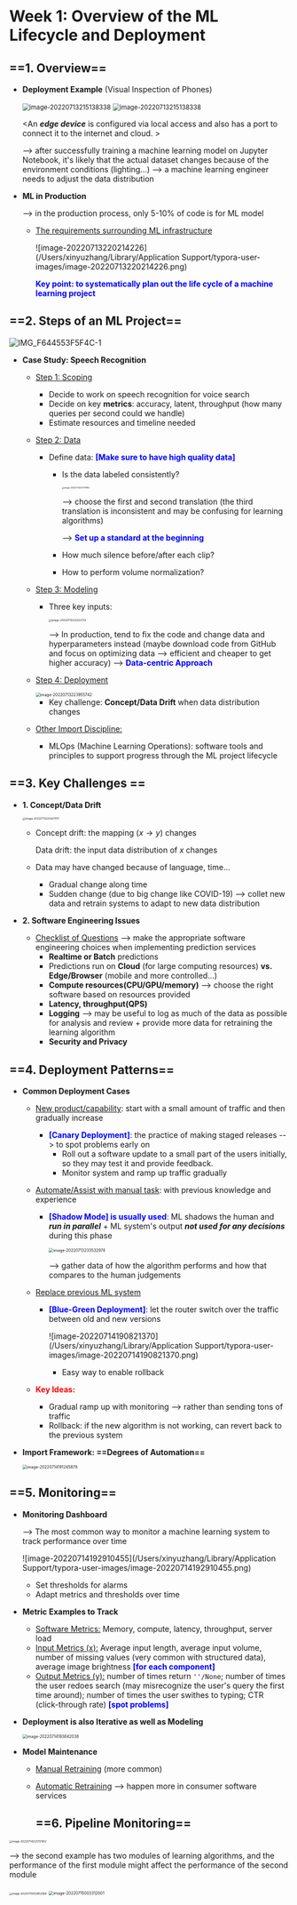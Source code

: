 # Week 1: Overview of the ML Lifecycle and Deployment

## ==1. Overview==

- **Deployment Example** (Visual Inspection of Phones)

  <img src="/Users/xinyuzhang/Library/Application Support/typora-user-images/image-20220713215138338.png" alt="image-20220713215138338" style="zoom:80%;" />

  <img src="/Users/xinyuzhang/Library/Application Support/typora-user-images/image-20220713215138338.png" alt="image-20220713215138338" style="zoom:80%;" />

  <An ***edge device*** is configured via local access and also has a port to connect it to the internet and cloud. >

  --> after successfully training a machine learning model on Jupyter Notebook, it's likely that the actual dataset changes because of the environment conditions (lighting...) --> a machine learning engineer needs to adjust the data distribution

- **ML in Production**

  --> in the production process, only 5-10% of code is for ML model

  - <u>The requirements surrounding ML infrastructure</u>

    ![image-20220713220214226](/Users/xinyuzhang/Library/Application Support/typora-user-images/image-20220713220214226.png)

    <font color=blue>**Key point: to systematically plan out the life cycle of a machine learning project**</font>

## ==2. Steps of an ML Project==

![IMG_F644553F5F4C-1](/Users/xinyuzhang/Downloads/IMG_F644553F5F4C-1.jpeg)

- **Case Study: Speech Recognition**

  - <u>Step 1: Scoping</u>

    - Decide to work on speech recognition for voice search
    - Decide on key **metrics**: accuracy, latent, throughput (how many queries per second could we handle)
    - Estimate resources and timeline needed

  - <u>Step 2: Data</u>

    - Define data: <font color=blue>**[Make sure to have high quality data]**</font>

      - Is the data labeled consistently?

        <img src="/Users/xinyuzhang/Library/Application Support/typora-user-images/image-20220713221717983.png" alt="image-20220713221717983" style="zoom: 25%;" />

        --> choose the first and second translation (the third translation is inconsistent and may be confusing for learning algorithms)

        --> <font color=blue>**Set up a standard at the beginning**</font>

      - How much silence before/after each clip?
      - How to perform volume normalization?

  - <u>Step 3: Modeling</u>

    - Three key inputs: 

      <img src="/Users/xinyuzhang/Library/Application Support/typora-user-images/image-20220713222222733.png" alt="image-20220713222222733" style="zoom: 33%;" />

      --> In production, tend to fix the code and change data and hyperparameters instead (maybe download code from GitHub and focus on optimizing data --> efficient and cheaper to get higher accuracy) --> <font color=blue>**Data-centric Approach**</font> 

  - <u>Step 4: Deployment</u>

    <img src="/Users/xinyuzhang/Library/Application Support/typora-user-images/image-20220713223955742.png" alt="image-20220713223955742" style="zoom:50%;" />

    - Key challenge: **Concept/Data Drift** when data distribution changes

  - <u>Other Import Discipline:</u>

    - MLOps (Machine Learning Operations): software tools and principles to support progress through the ML project lifecycle

## ==3. Key Challenges ==

- **1. Concept/Data Drift**

  <img src="/Users/xinyuzhang/Library/Application Support/typora-user-images/image-20220713225427017.png" alt="image-20220713225427017" style="zoom: 33%;" />

  - Concept drift: the mapping ($x \rightarrow y$) changes

    Data drift: the input data distribution of $x$ changes

  - Data may have changed because of language, time...

    - Gradual change along time
    - Sudden change (due to big change like COVID-19) --> collet new data and retrain systems to adapt to new data distribution

- **2. Software Engineering Issues**

  - <u>Checklist of Questions</u> --> make the appropriate software engineering choices when implementing prediction services
    - **Realtime or Batch** predictions
    - Predictions run on **Cloud** (for large computing resources) **vs. Edge/Browser** (mobile and more controlled...)
    - **Compute resources(CPU/GPU/memory)** --> choose the right software based on resources provided
    - **Latency, throughput(QPS)**
    - **Logging** --> may be useful to log as much of the data as possible for analysis and review + provide more data for retraining the learning algorithm
    - **Security and Privacy**

## ==4. Deployment Patterns==

- **Common Deployment Cases**

  - <u>New product/capability</u>: start with a small amount of traffic and then gradually increase

    - <font color=blue>**[Canary Deployment]**</font>: the practice of making staged releases --> to spot problems early on
      - Roll out a software update to a small part of the users initially, so they may test it and provide feedback. 
      - Monitor system and ramp up traffic gradually

  - <u>Automate/Assist with manual task</u>: with previous knowledge and experience 

    - **<font color=blue>[Shadow Mode] is usually used</font>**: ML shadows the human and ***run in parallel*** + ML system's output ***not used for any decisions*** during this phase

      <img src="/Users/xinyuzhang/Library/Application Support/typora-user-images/image-20220713233532974.png" alt="image-20220713233532974" style="zoom:50%;" />

      --> gather data of how the algorithm performs and how that compares to the human judgements

  - <u>Replace previous ML system</u> 

    - <font color=blue>**[Blue-Green Deployment]**</font>: let the router switch over the traffic between old and new versions

      ![image-20220714190821370](/Users/xinyuzhang/Library/Application Support/typora-user-images/image-20220714190821370.png)

      - Easy way to enable rollback

  - <font color=red>**Key Ideas:**</font>

    - Gradual ramp up with monitoring --> rather than sending tons of traffic
    - Rollback: if the new algorithm is not working, can revert back to the previous system

- **Import Framework: ==Degrees of Automation==**

  <img src="/Users/xinyuzhang/Library/Application Support/typora-user-images/image-20220714191245878.png" alt="image-20220714191245878" style="zoom:50%;" />

## ==5. Monitoring==

- **Monitoring Dashboard**

  --> The most common way to monitor a machine learning system to track performance over time

  ![image-20220714192910455](/Users/xinyuzhang/Library/Application Support/typora-user-images/image-20220714192910455.png)

  - Set thresholds for alarms
  - Adapt metrics and thresholds over time

- **Metric Examples to Track**

  - <u>Software Metrics:</u> Memory, compute, latency, throughput, server load
  - <u>Input Metrics (x):</u> Average input length, average input volume, number of missing values (very common with structured data), average image brightness <font color=blue>**[for each component]**</font>
  - <u>Output Metrics (y):</u> number of times return `''/None`; number of times the user redoes search (may misrecognize the user's query the first time around); number of times the user swithes to typing; CTR (click-through rate) <font color=blue>**[spot problems]**</font>

- **Deployment is also Iterative as well as Modeling**

  <img src="/Users/xinyuzhang/Library/Application Support/typora-user-images/image-20220714193842038.png" alt="image-20220714193842038" style="zoom: 50%;" />

- **Model Maintenance**
  - <u>Manual Retraining</u> (more common)
  - <u>Automatic Retraining</u> --> happen more in consumer software services

	## ==6. Pipeline Monitoring==

<img src="/Users/xinyuzhang/Library/Application Support/typora-user-images/image-20220714223757802.png" alt="image-20220714223757802" style="zoom: 33%;" />

--> the second example has two modules of learning algorithms, and the performance of the first module might affect the performance of the second module

<img src="/Users/xinyuzhang/Library/Application Support/typora-user-images/image-20220715002852869.png" alt="image-20220715002852869" style="zoom: 33%;" />

<img src="/Users/xinyuzhang/Library/Application Support/typora-user-images/image-20220715003312001.png" alt="image-20220715003312001" style="zoom:50%;" />